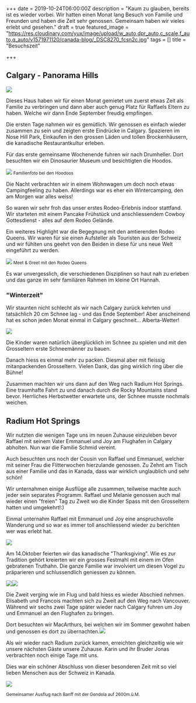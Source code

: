 +++
date = 2019-10-24T06:00:00Z
description = "Kaum zu glauben, bereits ist es wieder vorbei. Wir hatten einen Monat lang Besuch von Familie und Freunden und haben die Zeit sehr genossen. Gemeinsam haben wir vieles erlebt und gesehen."
draft = true
featured_image = "https://res.cloudinary.com/yux/image/upload/w_auto,dpr_auto,c_scale,f_auto,q_auto/v1571971120/canada-blog/_DSC8270_fcsn2c.jpg"
tags = []
title = "Besuchszeit"

+++
## Calgary - Panorama Hills

![](https://res.cloudinary.com/yux/image/upload/w_auto,dpr_auto,c_scale,f_auto,q_auto/v1571971244/canada-blog/fullsizeoutput_26fa_t5vqhe.jpg)

Dieses Haus haben wir für einen Monat gemietet um zuerst etwas Zeit als Familie zu verbringen und dann aber auch genug Platz für Raffaels Eltern zu haben. Welche wir dann Ende September freudig empfingen.

Die ersten Tage nahmen wir es gemütlich. Wir genossen es einfach wieder zusammen zu sein und zeigten erste Eindrücke in Calgary. Spazieren im Nose Hill Park, Einkaufen in den grossen Läden und tollen Brockenhäusern, die kanadische Restaurantkultur erleben.

Für das erste gemeinsame Wochenende fuhren wir nach Drumheller. Dort besuchten wir ein Dinosaurier Museum und besichtigten die Hoodos.

![](https://res.cloudinary.com/yux/image/upload/w_auto,dpr_auto,c_scale,f_auto,q_auto/v1571971482/canada-blog/IMG_2065_emmjht.jpg)
<small>Familienfoto bei den Hoodoos</small>

Die Nacht verbrachten wir in einem Wohnwagen um doch noch etwas Campingfeeling zu haben. Allerdings war es eher ein Wintercamping, den am Morgen war alles weiss!

So waren wir sehr froh das unser erstes Rodeo-Erlebnis indoor stattfand. Wir starteten mit einem Pancake Frühstück und anschliessendem Cowboy Gottesdienst - alles auf dem Rodeo Gelände.

Ein weiteres Highlight war die Begegnung mit den amtierenden Rodeo Queens. Wir waren für sie einen Aufsteller als Touristen aus der Schweiz und wir fühlten uns geehrt von den Beiden in diese für uns neue Welt eingeführt zu werden.

![](https://res.cloudinary.com/yux/image/upload/w_auto,dpr_auto,c_scale,f_auto,q_auto/v1571971816/canada-blog/IMG_0869_xpvhx7.jpg)
<small>Meet & Greet mit den Rodeo Queens</small>

Es war unvergesslich, die verschiedenen Disziplinen so haut nah zu erleben und das ganze im sehr familiären Rahmen im kleine Ort Hannah.

### "Winterzeit"

Wir staunten nicht schlecht als wir nach Calgary zurück kehrten und tatsächlich 20 cm Schnee lag - und das Ende September! Aber anscheinend hat es schon jeden Monat einmal in Calgary geschneit... Alberta-Wetter!

![](https://res.cloudinary.com/yux/image/upload/w_auto,dpr_auto,c_scale,f_auto,q_auto/v1571972080/canada-blog/IMG_0871_hrvs7i.jpg)

Die Kinder waren natürlich überglücklich im Schnee zu spielen und mit den Grosseltern erste Schneemänner zu bauen.

Danach hiess es einmal mehr zu packen. Diesmal aber mit fleissig mitanpackenden Grosseltern. Vielen Dank, das ging wirklich ring über die Bühne!

Zusammen machten wir uns dann auf den Weg nach Radium Hot Springs. Eine traumhafte Fahrt zu  und danach durch die Rocky Mountains stand bevor. Herrliches Herbstwetter erwartete uns, der Schnee musste nochmals weichen.

## Radium Hot Springs

Wir nutzten die wenigen Tage uns im neuen Zuhause einzuleben bevor Raffael mit seinem Vater Emmanuel und Joy am Flughafen in Calgary abholten. Nun war die Familie Schmid vereint.

Auch besuchten uns noch der Cousin von Raffael und Emmanuel, welcher mit seiner Frau die Flitterwochen hierzulande genossen.  Zu Zehnt am Tisch aus einer Familie und das in Kanada, dass war wirklich unglaublich und sehr schön!

Wir unternahmen einige Ausflüge alle zusammen, teilweise machte auch jeder sein separates Programm. Raffael und Melanie genossen auch mal wieder einen "freien" Tag zu Zweit wo die Kinder Spass mit den Grosseltern hatten und umgekehrt!:)

Einmal unternahm Raffael mit Emmanuel und Joy eine anspruchsvolle Wanderung und so war es immer toll anschliessend wieder zu berichten wer was erlebt hat.

![](https://res.cloudinary.com/yux/image/upload/w_auto,dpr_auto,c_scale,f_auto,q_auto/v1571973426/canada-blog/_DSC8693_zzlxtq.jpg)

Am 14.Oktober feierten wir das kanadische "Thanksgiving". Wie es zur Tradition gehört kreierten wir ein grosses Festmahl mit einem im Ofen gebratenen Truthahn. Die ganze Familie war involviert um diesen Vogel zu präparieren und schlussendlich geniessen zu können.

![](https://res.cloudinary.com/yux/image/upload/w_auto,dpr_auto,c_scale,f_auto,q_auto/v1571973523/canada-blog/a1ed26d0-86f5-4d3b-a672-7d68edd0e934_svqtq3.jpg)![](https://res.cloudinary.com/yux/image/upload/w_auto,dpr_auto,c_scale,f_auto,q_auto/v1571973575/canada-blog/IMG_0224_o7elqy.jpg)

Die Zweit verging wie im Flug und bald hiess es wieder Abschied nehmen. Elisabeth und Francois machten sich zu Zweit auf den Weg nach Vancouver. Während wir sechs zwei Tage später wieder nach Calgary fuhren um Joy und Emmanuel an den Flughafen zu bringen.

Dort besuchten wir MacArthurs, bei welchen wir im Sommer gewohnt haben und genossen es dort zu übernachten.![](https://res.cloudinary.com/yux/image/upload/w_auto,dpr_auto,c_scale,f_auto,q_auto/v1571973624/canada-blog/fullsizeoutput_2c67_ap0oio.jpg)

Als wir wieder nach Radium zurück kamen, erreichten gleichzeitig wie wir unsere nächsten Gäste unsere Zuhause. Karin und ihr Bruder Jonas verbrachten noch einige Tage mit uns.

Dies war ein schöner Abschluss von dieser besonderen Zeit mit so viel lieben Menschen aus der Schweiz in Kanada.

![](https://res.cloudinary.com/yux/image/upload/w_auto,dpr_auto,c_scale,f_auto,q_auto/v1572923906/canada-blog/IMG_0314_ivhj5z.jpg)

<small>Gemeinsamer Ausflug nach Banff mit der Gondola auf 2600m.ü.M.</small>